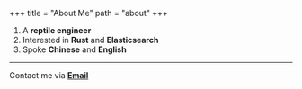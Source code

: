 +++
title = "About Me"
path = "about"
+++

1. A **reptile engineer**
2. Interested in **Rust** and **Elasticsearch**
3. Spoke **Chinese** and **English**
---
Contact me via **[Email](mailto:Weilet_Sun@outlook.com)**
